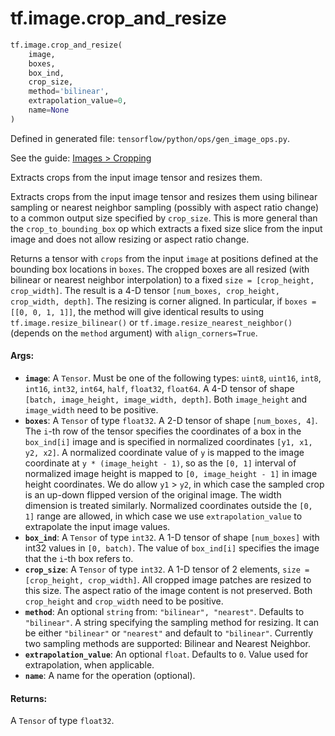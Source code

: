 <div itemscope itemtype="http://developers.google.com/ReferenceObject">
<meta itemprop="name" content="tf.image.crop_and_resize" />
</div>

# tf.image.crop_and_resize

``` python
tf.image.crop_and_resize(
    image,
    boxes,
    box_ind,
    crop_size,
    method='bilinear',
    extrapolation_value=0,
    name=None
)
```



Defined in generated file: `tensorflow/python/ops/gen_image_ops.py`.

See the guide: [Images > Cropping](../../../../api_guides/python/image.md#Cropping)

Extracts crops from the input image tensor and resizes them.

Extracts crops from the input image tensor and resizes them using bilinear
sampling or nearest neighbor sampling (possibly with aspect ratio change) to a
common output size specified by `crop_size`. This is more general than the
`crop_to_bounding_box` op which extracts a fixed size slice from the input image
and does not allow resizing or aspect ratio change.

Returns a tensor with `crops` from the input `image` at positions defined at the
bounding box locations in `boxes`. The cropped boxes are all resized (with
bilinear or nearest neighbor interpolation) to a fixed
`size = [crop_height, crop_width]`. The result is a 4-D tensor
`[num_boxes, crop_height, crop_width, depth]`. The resizing is corner aligned.
In particular, if `boxes = [[0, 0, 1, 1]]`, the method will give identical
results to using `tf.image.resize_bilinear()` or
`tf.image.resize_nearest_neighbor()`(depends on the `method` argument) with
`align_corners=True`.

#### Args:

* <b>`image`</b>: A `Tensor`. Must be one of the following types: `uint8`, `uint16`, `int8`, `int16`, `int32`, `int64`, `half`, `float32`, `float64`.
    A 4-D tensor of shape `[batch, image_height, image_width, depth]`.
    Both `image_height` and `image_width` need to be positive.
* <b>`boxes`</b>: A `Tensor` of type `float32`.
    A 2-D tensor of shape `[num_boxes, 4]`. The `i`-th row of the tensor
    specifies the coordinates of a box in the `box_ind[i]` image and is specified
    in normalized coordinates `[y1, x1, y2, x2]`. A normalized coordinate value of
    `y` is mapped to the image coordinate at `y * (image_height - 1)`, so as the
    `[0, 1]` interval of normalized image height is mapped to
    `[0, image_height - 1]` in image height coordinates. We do allow `y1` > `y2`, in
    which case the sampled crop is an up-down flipped version of the original
    image. The width dimension is treated similarly. Normalized coordinates
    outside the `[0, 1]` range are allowed, in which case we use
    `extrapolation_value` to extrapolate the input image values.
* <b>`box_ind`</b>: A `Tensor` of type `int32`.
    A 1-D tensor of shape `[num_boxes]` with int32 values in `[0, batch)`.
    The value of `box_ind[i]` specifies the image that the `i`-th box refers to.
* <b>`crop_size`</b>: A `Tensor` of type `int32`.
    A 1-D tensor of 2 elements, `size = [crop_height, crop_width]`. All
    cropped image patches are resized to this size. The aspect ratio of the image
    content is not preserved. Both `crop_height` and `crop_width` need to be
    positive.
* <b>`method`</b>: An optional `string` from: `"bilinear", "nearest"`. Defaults to `"bilinear"`.
    A string specifying the sampling method for resizing. It can be either
    `"bilinear"` or `"nearest"` and default to `"bilinear"`. Currently two sampling
    methods are supported: Bilinear and Nearest Neighbor.
* <b>`extrapolation_value`</b>: An optional `float`. Defaults to `0`.
    Value used for extrapolation, when applicable.
* <b>`name`</b>: A name for the operation (optional).


#### Returns:

A `Tensor` of type `float32`.